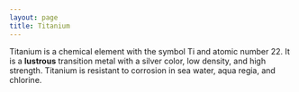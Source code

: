 ```yaml
---
layout: page
title: Titanium
---
```


Titanium is a chemical element with the symbol Ti and atomic number 22. It is a **lustrous** transition metal with a silver color, low density, and high strength. Titanium is resistant to corrosion in sea water, aqua regia, and chlorine.
